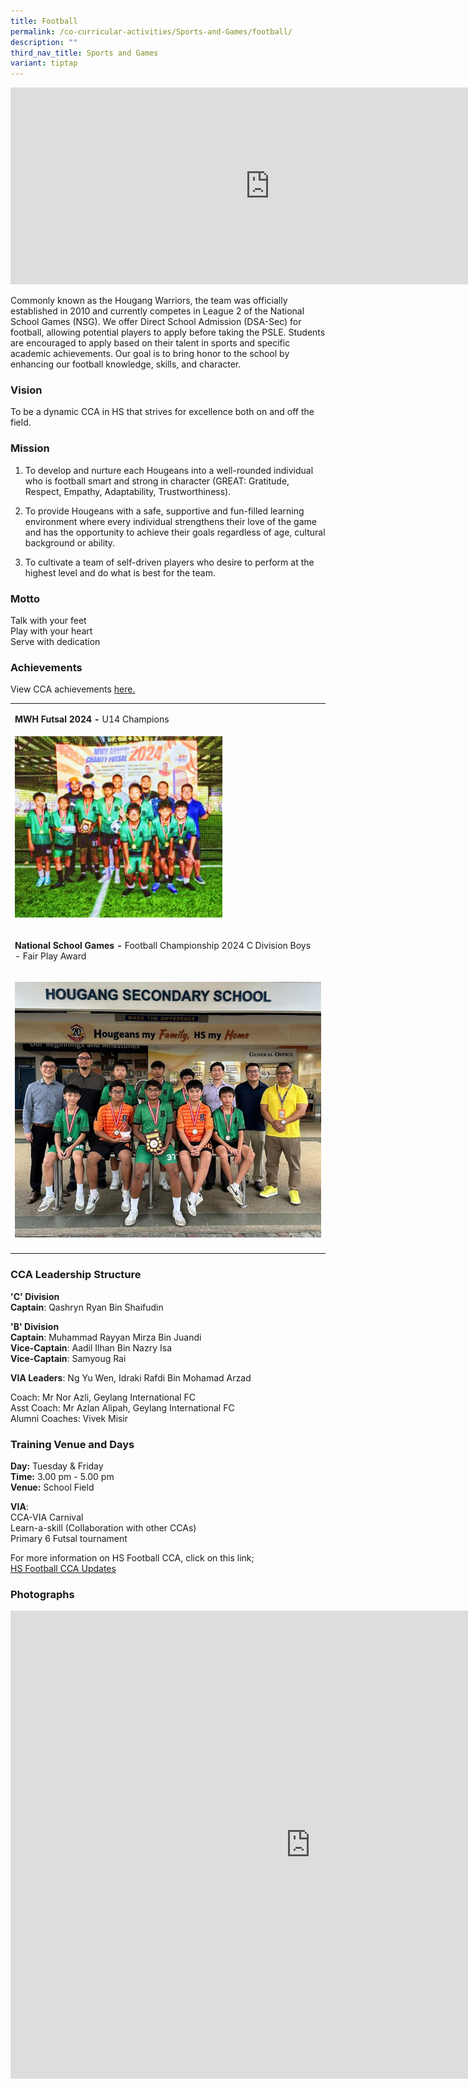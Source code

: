 ```yaml
---
title: Football
permalink: /co-curricular-activities/Sports-and-Games/football/
description: ""
third_nav_title: Sports and Games
variant: tiptap
---
```

<div class="iframe-wrapper">
<iframe height="315" width="830" allowfullscreen="true" frameborder="0" src="https://www.youtube.com/embed/Feg_Ruz81YM"></iframe>
</div>
<p>Commonly known as the Hougang Warriors, the team was officially established
in 2010 and currently competes in League 2 of the National School Games
(NSG). We offer Direct School Admission (DSA-Sec) for football, allowing
potential players to apply before taking the PSLE. Students are encouraged
to apply based on their talent in sports and specific academic achievements.
Our goal is to bring honor to the school by enhancing our football knowledge,
skills, and character.</p>
<h3>Vision</h3>
<p>To be a dynamic CCA in HS that strives for excellence both on and off
the field.</p>
<h3>Mission</h3>
<ol data-tight="true" class="tight">
<li>
<p>To develop and nurture each Hougeans into a well-rounded individual who
is football smart and strong in character (GREAT: Gratitude, Respect, Empathy,
Adaptability, Trustworthiness).</p>
</li>
<li>
<p>To provide Hougeans with a safe, supportive and fun-filled learning environment
where every individual strengthens their love of the game and has the opportunity
to achieve their goals regardless of age, cultural background or ability.</p>
</li>
<li>
<p>To cultivate a team of self-driven players who desire to perform at the
highest level and do what is best for the team.</p>
</li>
</ol>
<h3>Motto</h3>
<p>Talk with your feet
<br>Play with your heart
<br>Serve with dedication</p>
<h3>Achievements</h3>
<p>View CCA achievements <a href="https://www.hougangsec.moe.edu.sg/about-us/Achievements/cca-achievements/" rel="noopener nofollow" target="_blank">here.</a>
</p>
<table style="minWidth: 50px">
<colgroup>
<col>
<col>
</colgroup>
<tbody>
<tr>
<td rowspan="1" colspan="1">
<p><strong>MWH Futsal 2024 - </strong>U14 Champions</p>
</td>
<td rowspan="1" colspan="1">
<p></p>
</td>
</tr>
<tr>
<td rowspan="1" colspan="1">
<div class="isomer-image-wrapper">
<img style="width: 70%;" height="auto" width="100%" alt="" src="/images/Football1.png">
</div>
<p></p>
</td>
<td rowspan="1" colspan="1">
<p></p>
<p></p>
<p></p>
<p></p>
<p></p>
</td>
</tr>
<tr>
<td rowspan="1" colspan="1">
<p><strong>National School Games - </strong>Football Championship 2024 C
Division Boys - Fair Play Award</p>
</td>
<td rowspan="1" colspan="1">
<p></p>
</td>
</tr>
<tr>
<td rowspan="1" colspan="2">
<p></p>
<div class="isomer-image-wrapper">
<img style="width: 100%" height="auto" width="100%" alt="" src="/images/Football2.png">
</div>
</td>
</tr>
<tr>
<td rowspan="1" colspan="1">
<p></p>
</td>
<td rowspan="1" colspan="1">
<p></p>
</td>
</tr>
</tbody>
</table>
<h3>CCA Leadership Structure</h3>
<p><strong>'C' Division</strong>
<br><strong>Captain</strong>: Qashryn Ryan Bin Shaifudin</p>
<p><strong>'B' Division</strong>
<br><strong>Captain</strong>: Muhammad Rayyan Mirza Bin Juandi
<br><strong>Vice-Captain</strong>: Aadil Ilhan Bin Nazry Isa
<br><strong>Vice-Captain</strong>: Samyoug Rai</p>
<p><strong>VIA Leaders</strong>: Ng Yu Wen, Idraki Rafdi Bin Mohamad Arzad</p>
<p>Coach: Mr Nor Azli, Geylang International FC
<br>Asst Coach: Mr Azlan Alipah, Geylang International FC
<br>Alumni Coaches: Vivek Misir</p>
<h3>Training Venue and Days</h3>
<p><strong>Day:</strong>&nbsp;Tuesday &amp; Friday
<br><strong>Time:</strong>&nbsp;3.00 pm - 5.00 pm
<br><strong>Venue:</strong>&nbsp;School Field</p>
<p><strong>VIA</strong>:
<br>CCA-VIA Carnival
<br>Learn-a-skill (Collaboration with other CCAs)
<br>Primary 6 Futsal tournament</p>
<p>For more information on HS Football CCA, click on this link;
<br><a href="https://sites.google.com/moe.edu.sg/hsfootballcca/home" rel="noopener noreferrer nofollow" target="_blank">HS Football CCA Updates</a>
</p>
<h3>Photographs</h3>
<div class="iframe-wrapper">
<iframe height="749" width="960" allowfullscreen="true" frameborder="0" src="https://docs.google.com/presentation/d/e/2PACX-1vSgtdGXWs-BvWRWsa5DUOwcRFuqKUf6Gwwvku98wQ9DSgvbcdHm0BR2WrdZLJCVNEQ3-oh02hoeoWz-/embed?start=true&amp;loop=true&amp;delayms=3000"></iframe>
</div>
<p></p>